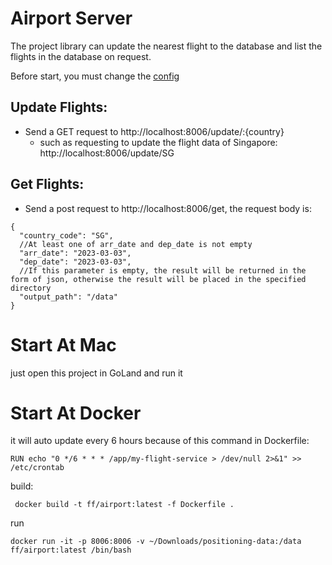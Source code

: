 # Airport Server
The project library can update the nearest flight to the database and list the flights in the database on request.

Before start, you must change the [config](./cmd/config.yaml)

## Update Flights:
* Send a GET request to http://localhost:8006/update/:{country}
  * such as requesting to update the flight data of Singapore: http://localhost:8006/update/SG
## Get Flights:
* Send a post request to http://localhost:8006/get, the request body is:
```
{
  "country_code": "SG",
  //At least one of arr_date and dep_date is not empty
  "arr_date": "2023-03-03", 
  "dep_date": "2023-03-03",
  //If this parameter is empty, the result will be returned in the form of json, otherwise the result will be placed in the specified directory
  "output_path": "/data" 
}
```
# Start At Mac
just open this project in GoLand and run it

# Start At Docker
it will auto update every 6 hours because of this command in Dockerfile:
```
RUN echo "0 */6 * * * /app/my-flight-service > /dev/null 2>&1" >> /etc/crontab
```
build:
```
 docker build -t ff/airport:latest -f Dockerfile .
```
run 
```
docker run -it -p 8006:8006 -v ~/Downloads/positioning-data:/data ff/airport:latest /bin/bash
```
